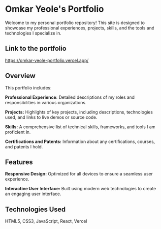 # Omkar Yeole's Portfolio

Welcome to my personal portfolio repository! This site is designed to showcase my professional experiences, projects, skills, and the tools and technologies I specialize in. 

## Link to the portfolio

https://omkar-yeole-portfolio.vercel.app/

## Overview
This portfolio includes:

**Professional Experience:** Detailed descriptions of my roles and responsibilities in various organizations.

**Projects:** Highlights of key projects, including descriptions, technologies used, and links to live demos or source code.

**Skills:** A comprehensive list of technical skills, frameworks, and tools I am proficient in.

**Certifications and Patents:** Information about any certifications, courses, and patents I hold.

## Features

**Responsive Design:** Optimized for all devices to ensure a seamless user experience.

**Interactive User Interface:** Built using modern web technologies to create an engaging user interface.

## Technologies Used

HTML5, CSS3, JavaScript, React, Vercel
